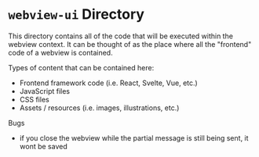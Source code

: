 # `webview-ui` Directory

This directory contains all of the code that will be executed within the webview context. It can be thought of as the place where all the "frontend" code of a webview is contained.

Types of content that can be contained here:

- Frontend framework code (i.e. React, Svelte, Vue, etc.)
- JavaScript files
- CSS files
- Assets / resources (i.e. images, illustrations, etc.)

Bugs

- if you close the webview while the partial message is still being sent, it wont be saved

